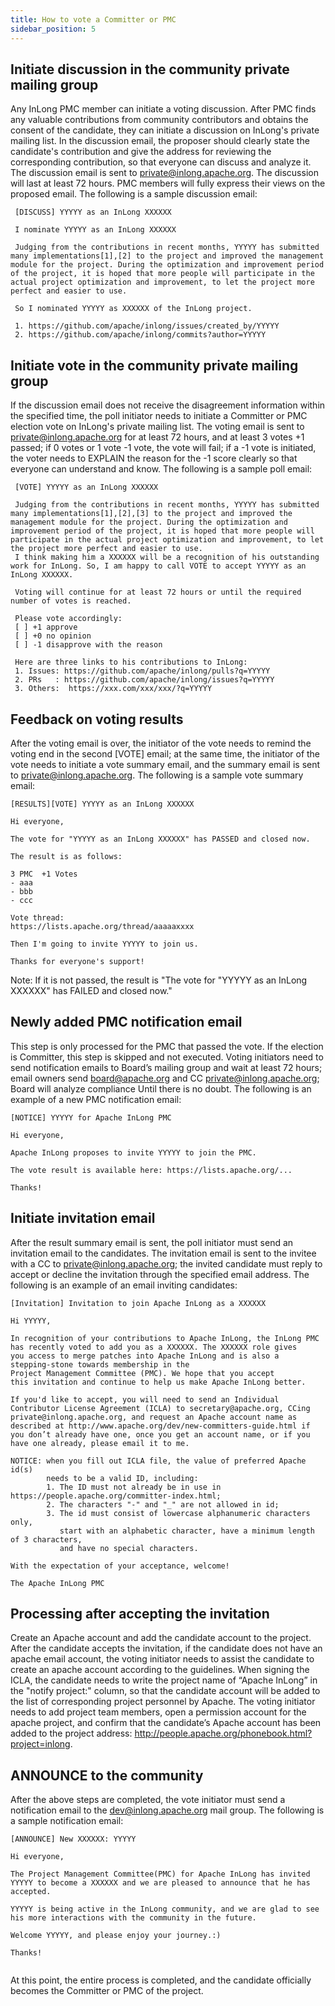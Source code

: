 ```yaml
---
title: How to vote a Committer or PMC
sidebar_position: 5
---
```


## Initiate discussion in the community private mailing group
   Any InLong PMC member can initiate a voting discussion.
   After PMC finds any valuable contributions from community contributors and obtains the consent of the candidate, they can initiate a discussion on InLong's private mailing list.
   In the discussion email, the proposer should clearly state the candidate's contribution and give the address for reviewing the corresponding contribution, so that everyone can discuss and analyze it.
   The discussion email is sent to private@inlong.apache.org. The discussion will last at least 72 hours. PMC members will fully express their views on the proposed email.
   The following is a sample discussion email:
   ```shell
    [DISCUSS] YYYYY as an InLong XXXXXX
     
    I nominate YYYYY as an InLong XXXXXX
    
    Judging from the contributions in recent months, YYYYY has submitted many implementations[1],[2] to the project and improved the management module for the project. During the optimization and improvement period of the project, it is hoped that more people will participate in the actual project optimization and improvement, to let the project more perfect and easier to use.
     
    So I nominated YYYYY as XXXXXX of the InLong project.
     
    1. https://github.com/apache/inlong/issues/created_by/YYYYY 
    2. https://github.com/apache/inlong/commits?author=YYYYY 
   ```
    
## Initiate vote in the community private mailing group
   If the discussion email does not receive the disagreement information within the specified time, the poll initiator needs to initiate a Committer or PMC election vote on InLong's private mailing list.
   The voting email is sent to private@inlong.apache.org for at least 72 hours, and at least 3 votes +1 passed; if 0 votes or 1 vote -1 vote, the vote will fail; if a -1 vote is initiated, the voter needs to EXPLAIN the reason for the -1 score clearly so that everyone can understand and know.
   The following is a sample poll email: 
   ```shell
    [VOTE] YYYYY as an InLong XXXXXX
     
    Judging from the contributions in recent months, YYYYY has submitted many implementations[1],[2],[3] to the project and improved the management module for the project. During the optimization and improvement period of the project, it is hoped that more people will participate in the actual project optimization and improvement, to let the project more perfect and easier to use.
    I think making him a XXXXXX will be a recognition of his outstanding work for InLong. So, I am happy to call VOTE to accept YYYYY as an InLong XXXXXX.
     
    Voting will continue for at least 72 hours or until the required number of votes is reached.
    
    Please vote accordingly:
    [ ] +1 approve
    [ ] +0 no opinion
    [ ] -1 disapprove with the reason  
      
    Here are three links to his contributions to InLong:
    1. Issues: https://github.com/apache/inlong/pulls?q=YYYYY
    2. PRs   : https://github.com/apache/inlong/issues?q=YYYYY
    3. Others:  https://xxx.com/xxx/xxx/?q=YYYYY
   ```

## Feedback on voting results
   After the voting email is over, the initiator of the vote needs to remind the voting end in the second [VOTE] email; at the same time, the initiator of the vote needs to initiate a vote summary email, and the summary email is sent to private@inlong.apache.org.
   The following is a sample vote summary email:
   ```shell
   [RESULTS][VOTE] YYYYY as an InLong XXXXXX
   
   Hi everyone,

   The vote for "YYYYY as an InLong XXXXXX" has PASSED and closed now.

   The result is as follows:

   3 PMC  +1 Votes
   - aaa
   - bbb
   - ccc

   Vote thread:
   https://lists.apache.org/thread/aaaaaxxxx

   Then I'm going to invite YYYYY to join us.

   Thanks for everyone's support!   
   ```
   Note: If it is not passed, the result is "The vote for "YYYYY as an InLong XXXXXX" has FAILED and closed now."

## Newly added PMC notification email
   This step is only processed for the PMC that passed the vote. If the election is Committer, this step is skipped and not executed.
   Voting initiators need to send notification emails to Board’s mailing group and wait at least 72 hours; email owners send board@apache.org and CC private@inlong.apache.org; Board will analyze compliance Until there is no doubt.
   The following is an example of a new PMC notification email:
   ```shell
   [NOTICE] YYYYY for Apache InLong PMC
   
   Hi everyone,

   Apache InLong proposes to invite YYYYY to join the PMC.

   The vote result is available here: https://lists.apache.org/...
 
   Thanks!
   ```

## Initiate invitation email
   After the result summary email is sent, the poll initiator must send an invitation email to the candidates.
   The invitation email is sent to the invitee with a CC to private@inlong.apache.org; the invited candidate must reply to accept or decline the invitation through the specified email address.
   The following is an example of an email inviting candidates:
   ```shell
   [Invitation] Invitation to join Apache InLong as a XXXXXX
   
   Hi YYYYY,

   In recognition of your contributions to Apache InLong, the InLong PMC
   has recently voted to add you as a XXXXXX. The XXXXXX role gives
   you access to merge patches into Apache InLong and is also a
   stepping-stone towards membership in the
   Project Management Committee (PMC). We hope that you accept
   this invitation and continue to help us make Apache InLong better.

   If you'd like to accept, you will need to send an Individual
   Contributor License Agreement (ICLA) to secretary@apache.org, CCing
   private@inlong.apache.org, and request an Apache account name as
   described at http://www.apache.org/dev/new-committers-guide.html if
   you don’t already have one, once you get an account name, or if you
   have one already, please email it to me.
   
   NOTICE: when you fill out ICLA file, the value of preferred Apache id(s)
           needs to be a valid ID, including:
           1. The ID must not already be in use in https://people.apache.org/committer-index.html;
           2. The characters "-" and "_" are not allowed in id;
           3. The id must consist of lowercase alphanumeric characters only,
              start with an alphabetic character, have a minimum length of 3 characters,
              and have no special characters.

   With the expectation of your acceptance, welcome!

   The Apache InLong PMC
   ```

## Processing after accepting the invitation
   Create an Apache account and add the candidate account to the project.
   After the candidate accepts the invitation, if the candidate does not have an apache email account, the voting initiator needs to assist the candidate to create an apache account according to the guidelines.
   When signing the ICLA, the candidate needs to write the project name of “Apache InLong” in the "notify project:" column, so that the candidate account will be added to the list of corresponding project personnel by Apache.
   The voting initiator needs to add project team members, open a permission account for the apache project, and confirm that the candidate’s Apache account has been added to the project address: http://people.apache.org/phonebook.html?project=inlong.

## ANNOUNCE to the community
   After the above steps are completed, the vote initiator must send a notification email to the dev@inlong.apache.org mail group. The following is a sample notification email:

   ```shell
   [ANNOUNCE] New XXXXXX: YYYYY
   
   Hi everyone,
   
   The Project Management Committee(PMC) for Apache InLong has invited YYYYY to become a XXXXXX and we are pleased to announce that he has accepted.

   YYYYY is being active in the InLong community, and we are glad to see his more interactions with the community in the future.
   
   Welcome YYYYY, and please enjoy your journey.:)

   Thanks!
      
   ```   
 
At this point, the entire process is completed, and the candidate officially becomes the Committer or PMC of the project.

